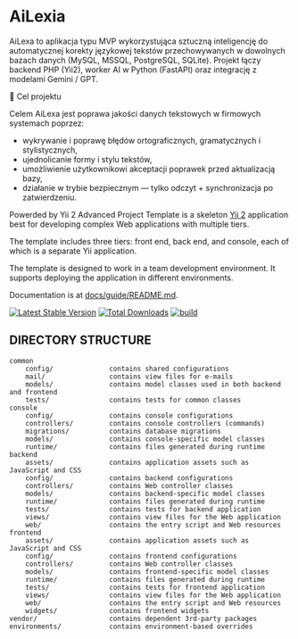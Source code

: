# AiLexia

AiLexa to aplikacja typu MVP wykorzystująca sztuczną inteligencję do automatycznej korekty językowej tekstów przechowywanych w dowolnych bazach danych (MySQL, MSSQL, PostgreSQL, SQLite). Projekt łączy backend PHP (Yii2), worker AI w Python (FastAPI) oraz integrację z modelami Gemini / GPT.

🎯 Cel projektu

Celem AiLexa jest poprawa jakości danych tekstowych w firmowych systemach poprzez:
- wykrywanie i poprawę błędów ortograficznych, gramatycznych i stylistycznych,
- ujednolicanie formy i stylu tekstów,
- umożliwienie użytkownikowi akceptacji poprawek przed aktualizacją bazy,
- działanie w trybie bezpiecznym — tylko odczyt + synchronizacja po zatwierdzeniu.

Powerded by
Yii 2 Advanced Project Template is a skeleton [Yii 2](https://www.yiiframework.com/) application best for
developing complex Web applications with multiple tiers.

The template includes three tiers: front end, back end, and console, each of which
is a separate Yii application.

The template is designed to work in a team development environment. It supports
deploying the application in different environments.

Documentation is at [docs/guide/README.md](docs/guide/README.md).

[![Latest Stable Version](https://img.shields.io/packagist/v/yiisoft/yii2-app-advanced.svg)](https://packagist.org/packages/yiisoft/yii2-app-advanced)
[![Total Downloads](https://img.shields.io/packagist/dt/yiisoft/yii2-app-advanced.svg)](https://packagist.org/packages/yiisoft/yii2-app-advanced)
[![build](https://github.com/yiisoft/yii2-app-advanced/workflows/build/badge.svg)](https://github.com/yiisoft/yii2-app-advanced/actions?query=workflow%3Abuild)

DIRECTORY STRUCTURE
-------------------

```
common
    config/              contains shared configurations
    mail/                contains view files for e-mails
    models/              contains model classes used in both backend and frontend
    tests/               contains tests for common classes    
console
    config/              contains console configurations
    controllers/         contains console controllers (commands)
    migrations/          contains database migrations
    models/              contains console-specific model classes
    runtime/             contains files generated during runtime
backend
    assets/              contains application assets such as JavaScript and CSS
    config/              contains backend configurations
    controllers/         contains Web controller classes
    models/              contains backend-specific model classes
    runtime/             contains files generated during runtime
    tests/               contains tests for backend application    
    views/               contains view files for the Web application
    web/                 contains the entry script and Web resources
frontend
    assets/              contains application assets such as JavaScript and CSS
    config/              contains frontend configurations
    controllers/         contains Web controller classes
    models/              contains frontend-specific model classes
    runtime/             contains files generated during runtime
    tests/               contains tests for frontend application
    views/               contains view files for the Web application
    web/                 contains the entry script and Web resources
    widgets/             contains frontend widgets
vendor/                  contains dependent 3rd-party packages
environments/            contains environment-based overrides
```

